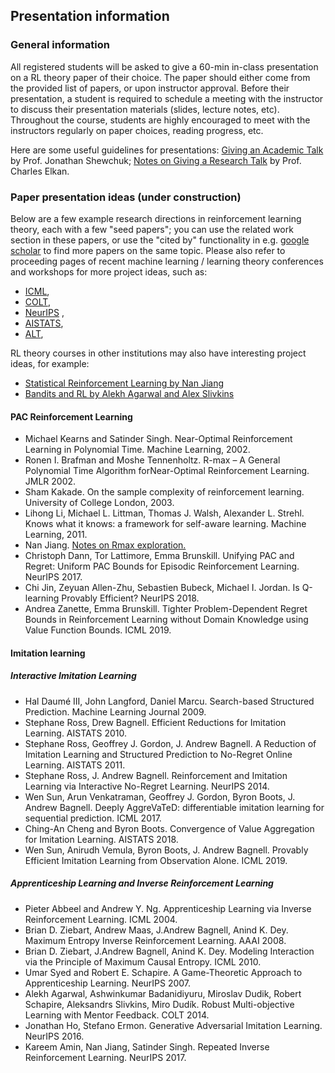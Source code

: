 ## Presentation information

### General information 

All registered students will be asked to give a 60-min in-class presentation on a RL theory paper of their choice. The paper should either come from the provided list of papers, or upon instructor approval. Before their presentation, a student is required to schedule a meeting with the instructor to discuss their presentation materials (slides, lecture notes, etc). Throughout the course, students are highly encouraged to meet with the instructors regularly on paper choices, reading progress, etc. 

Here are some useful guidelines for presentations: [Giving an Academic Talk](https://people.eecs.berkeley.edu/~jrs/speaking.html) by Prof. Jonathan Shewchuk; [Notes on Giving a Research Talk](https://cseweb.ucsd.edu//~elkan/254/speaking.html) by Prof. Charles Elkan. 

### Paper presentation ideas (under construction)

Below are a few example research directions in reinforcement learning theory, each with a few "seed papers"; you can use the related work section in these papers, or use the "cited by" functionality in e.g. [google scholar](https://scholar.google.com/) to find more papers on the same topic. Please also refer to proceeding pages of recent machine learning / learning theory conferences and workshops for more project ideas, such as:

* [ICML](http://proceedings.mlr.press/v97/), 
* [COLT](http://proceedings.mlr.press/v99/), 
* [NeurIPS](https://papers.nips.cc/) , 
* [AISTATS](http://proceedings.mlr.press/v108/), 
* [ALT](http://proceedings.mlr.press/v117/), 

RL theory courses in other institutions may also have interesting project ideas, for example:

* [Statistical Reinforcement Learning by Nan Jiang](https://nanjiang.cs.illinois.edu/cs598project/)
* [Bandits and RL by Alekh Agarwal and Alex Slivkins](http://alekhagarwal.net/bandits_and_rl/#view3)



#### PAC Reinforcement Learning
* Michael Kearns and Satinder Singh. Near-Optimal Reinforcement Learning in Polynomial Time. Machine Learning, 2002.
* Ronen I. Brafman and Moshe Tennenholtz. R-max – A General Polynomial Time Algorithm forNear-Optimal Reinforcement Learning. JMLR 2002.
* Sham Kakade. On the sample complexity of reinforcement learning. University of College London, 2003.
* Lihong Li, Michael L. Littman, Thomas J. Walsh, Alexander L. Strehl. Knows what it knows: a framework for self-aware learning. Machine Learning, 2011.
* Nan Jiang. [Notes on Rmax exploration.](http://nanjiang.cs.illinois.edu/files/cs598/note7.pdf)
* Christoph Dann, Tor Lattimore, Emma Brunskill. Unifying PAC and Regret: Uniform PAC Bounds for Episodic Reinforcement Learning. NeurIPS 2017.
* Chi Jin, Zeyuan Allen-Zhu, Sebastien Bubeck, Michael I. Jordan. Is Q-learning Provably Efficient? NeurIPS 2018.
* Andrea Zanette, Emma Brunskill. Tighter Problem-Dependent Regret Bounds in Reinforcement Learning without Domain Knowledge using Value Function Bounds. ICML 2019.


#### Imitation learning

##### Interactive Imitation Learning

* Hal Daumé III, John Langford, Daniel Marcu. Search-based Structured Prediction. Machine Learning Journal 2009.
* Stephane Ross, Drew Bagnell. Efficient Reductions for Imitation Learning. AISTATS 2010. 
* Stephane Ross, Geoffrey J. Gordon, J. Andrew Bagnell. A Reduction of Imitation Learning and Structured Prediction to No-Regret Online Learning. AISTATS 2011.
* Stephane Ross, J. Andrew Bagnell. Reinforcement and Imitation Learning via Interactive No-Regret Learning. NeurIPS 2014.
* Wen Sun, Arun Venkatraman, Geoffrey J. Gordon, Byron Boots, J. Andrew Bagnell. Deeply AggreVaTeD: differentiable imitation learning for sequential prediction. ICML 2017.
* Ching-An Cheng and Byron Boots. Convergence of Value Aggregation for Imitation Learning. AISTATS 2018.
* Wen Sun, Anirudh Vemula, Byron Boots, J. Andrew Bagnell. Provably Efficient Imitation Learning from Observation Alone. ICML 2019.

##### Apprenticeship Learning and Inverse Reinforcement Learning

* Pieter Abbeel and Andrew Y. Ng. Apprenticeship Learning via Inverse Reinforcement Learning. ICML 2004.
* Brian D. Ziebart, Andrew Maas, J.Andrew Bagnell, Anind K. Dey. Maximum Entropy Inverse Reinforcement Learning. AAAI 2008.
* Brian D. Ziebart, J.Andrew Bagnell, Anind K. Dey. Modeling Interaction via the Principle of Maximum Causal Entropy. ICML 2010.
* Umar Syed and Robert E. Schapire. A Game-Theoretic Approach to Apprenticeship Learning. NeurIPS 2007.
* Alekh Agarwal, Ashwinkumar Badanidiyuru, Miroslav Dudik, Robert Schapire, Aleksandrs Slivkins, Miro Dudík. Robust Multi-objective Learning with Mentor Feedback. COLT 2014.
* Jonathan Ho, Stefano Ermon. Generative Adversarial Imitation Learning. NeurIPS 2016.
* Kareem Amin, Nan Jiang, Satinder Singh. Repeated Inverse Reinforcement Learning. NeurIPS 2017.



